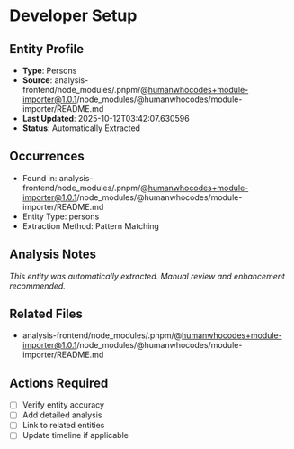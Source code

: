 # Developer Setup

## Entity Profile
- **Type**: Persons
- **Source**: analysis-frontend/node_modules/.pnpm/@humanwhocodes+module-importer@1.0.1/node_modules/@humanwhocodes/module-importer/README.md
- **Last Updated**: 2025-10-12T03:42:07.630596
- **Status**: Automatically Extracted

## Occurrences
- Found in: analysis-frontend/node_modules/.pnpm/@humanwhocodes+module-importer@1.0.1/node_modules/@humanwhocodes/module-importer/README.md
- Entity Type: persons
- Extraction Method: Pattern Matching

## Analysis Notes
*This entity was automatically extracted. Manual review and enhancement recommended.*

## Related Files
- analysis-frontend/node_modules/.pnpm/@humanwhocodes+module-importer@1.0.1/node_modules/@humanwhocodes/module-importer/README.md

## Actions Required
- [ ] Verify entity accuracy
- [ ] Add detailed analysis
- [ ] Link to related entities
- [ ] Update timeline if applicable
